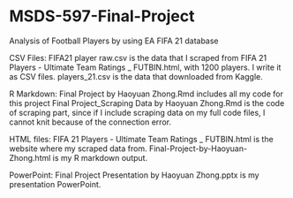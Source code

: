 # MSDS-597-Final-Project
Analysis of Football Players by using EA FIFA 21 database


CSV Files: 
FIFA21 player raw.csv is the data that I scraped from FIFA 21 Players - Ultimate Team Ratings _ FUTBIN.html, with 1200 players. I write it as CSV files.
players_21.csv is the data that downloaded from Kaggle.

R Markdown:
Final Project by Haoyuan Zhong.Rmd includes all my code for this project
Final Project_Scraping Data by Haoyuan Zhong.Rmd is the code of scraping part, since if I include scraping data on my full code files, I cannot knit because of the connection error. 

HTML files:
FIFA 21 Players - Ultimate Team Ratings _ FUTBIN.html is the website where my scraped data from.
Final-Project-by-Haoyuan-Zhong.html is my R markdown output.

PowerPoint:
Final Project Presentation by Haoyuan Zhong.pptx is my presentation PowerPoint.


